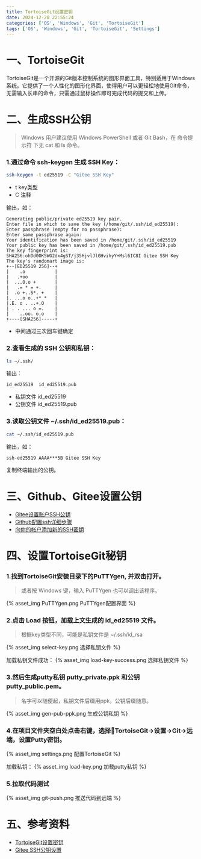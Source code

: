 ```yaml
---
title: TortoiseGit设置密钥
date: 2024-12-28 22:55:24
categories: ['OS', 'Windows', 'Git', 'TortoiseGit']
tags: ['OS', 'Windows', 'Git', 'TortoiseGit', 'Settings']
---
```


# 一、TortoiseGit

TortoiseGit‌是一个开源的Git版本控制系统的图形界面工具，特别适用于Windows系统。它提供了一个人性化的图形化界面，使得用户可以更轻松地使用Git命令，无需输入长串的命令，只需通过鼠标操作即可完成代码的提交和上传‌。

# 二、生成SSH公钥

> Windows 用户建议使用 Windows PowerShell 或者 Git Bash，在 命令提示符 下无 cat 和 ls 命令。

### 1.通过命令 ssh-keygen 生成 SSH Key：

```bash
ssh-keygen -t ed25519 -C "Gitee SSH Key"
```
- t key类型
- C 注释

输出，如：
```text
Generating public/private ed25519 key pair.
Enter file in which to save the key (/home/git/.ssh/id_ed25519):
Enter passphrase (empty for no passphrase):
Enter same passphrase again:
Your identification has been saved in /home/git/.ssh/id_ed25519
Your public key has been saved in /home/git/.ssh/id_ed25519.pub
The key fingerprint is:
SHA256:ohDd0OK5WG2dx4gST/j35HjvlJlGHvihyY+Msl6IC8I Gitee SSH Key
The key's randomart image is:
+--[ED25519 256]--+
|    .o           |
|   .+oo          |
|  ...O.o +       |
|   .= * = +.     |
|  .o +..S*. +    |
|. ...o o..+* *   |
|.E. o . ..+.O    |
| . . ... o =.    |
|    ..oo. o.o    |
+----[SHA256]-----+
```

- 中间通过三次回车键确定

### 2.查看生成的 SSH 公钥和私钥：
```bash
ls ~/.ssh/
```

输出：
```text
id_ed25519  id_ed25519.pub
```

- 私钥文件 id_ed25519
- 公钥文件 id_ed25519.pub

### 3.读取公钥文件 ~/.ssh/id_ed25519.pub：

```bash
cat ~/.ssh/id_ed25519.pub
```

输出，如：

```text
ssh-ed25519 AAAA***5B Gitee SSH Key
```

复制终端输出的公钥。

# 三、Github、Gitee设置公钥

- [Gitee设置账户SSH公钥](https://help.gitee.com/base/account/SSH%E5%85%AC%E9%92%A5%E8%AE%BE%E7%BD%AE#%E8%AE%BE%E7%BD%AE%E8%B4%A6%E6%88%B7-ssh-%E5%85%AC%E9%92%A5)
- [Github配置ssh详细步骤](https://blog.csdn.net/lianqi2003/article/details/143156434)
- [向你的帐户添加新的SSH密钥](https://docs.github.com/zh/enterprise-server@3.15/authentication/connecting-to-github-with-ssh/adding-a-new-ssh-key-to-your-github-account#adding-a-new-ssh-key-to-your-account)

# 四、设置TortoiseGit秘钥

### 1.找到TortoiseGit安装目录下的PuTTYgen, 并双击打开。

> 或者按 Windows 键，输入 PuTTYgen 也可以调出该程序。

{% asset_img PuTTYgen.png PuTTYgen配置界面 %}

### 2.点击 Load 按钮，加载上文生成的 id_ed25519 文件。
> 根据key类型不同，可能是私钥文件是 ~/.ssh/id_rsa

{% asset_img select-key.png 选择私钥文件 %}

加载私钥文件成功：
{% asset_img load-key-success.png 选择私钥文件 %}

### 3.然后生成putty私钥 putty_private.ppk 和公钥 putty_public.pem。

> 名字可以随便起，私钥文件后缀用ppk，公钥后缀随意。

{% asset_img gen-pub-ppk.png 生成公钥私钥 %}

### 4.在项目文件夹空白处点击右键，选择🐢TortoiseGit->设置->Git->远端，设置Putty密钥。

{% asset_img settings.png 配置TortoiseGit %}

加载私钥：
{% asset_img load-key.png 加载putty私钥 %}

### 5.拉取代码测试

{% asset_img git-push.png 推送代码到远端 %}

# 五、参考资料

- [TortoiseGit设置密钥](https://blog.csdn.net/lwb725/article/details/139381732)
- [Gitee SSH公钥设置](https://help.gitee.com/base/account/SSH%E5%85%AC%E9%92%A5%E8%AE%BE%E7%BD%AE)
